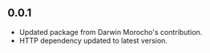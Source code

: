 ## 0.0.1

- Updated package from Darwin Morocho's contribution.
- HTTP dependency updated to latest version.
